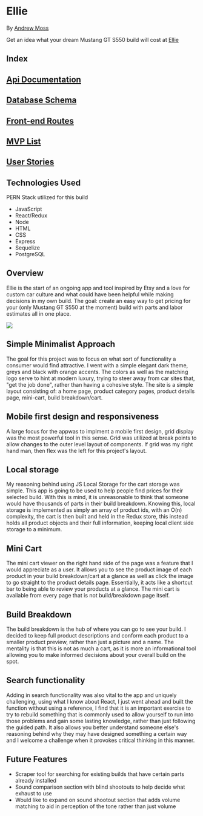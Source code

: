# Ellie

By [Andrew Moss](https://github.com/aMoss5150)

Get an idea what your dream Mustang GT S550 build will cost at [Ellie](https://ellie-deploy.herokuapp.com/)


## Index

##  [Api Documentation](https://github.com/aMoss5150/Ellie-The-Etsy-Clone/wiki/Api-Documentation)
## [Database Schema](https://github.com/aMoss5150/Ellie-The-Etsy-Clone/wiki/Database-Schema)
##  [Front-end Routes](https://github.com/aMoss5150/Ellie-The-Etsy-Clone/wiki/Front-End-Routes)
## [MVP List](https://github.com/aMoss5150/Ellie-The-Etsy-Clone/wiki/MVP-List)
## [User Stories](https://github.com/aMoss5150/Ellie-The-Etsy-Clone/wiki/User-Stories)

## Technologies Used

PERN Stack utilized for this build

- JavaScript
- React/Redux
- Node
- HTML
- CSS
- Express
- Sequelize
- PostgreSQL

## Overview

Ellie is the start of an ongoing app and tool inspired by Etsy and a love for custom car culture and what could have been helpful while making decisions in my own build. The goal: create an easy way to get pricing for your (only Mustang GT S550 at the moment) build with parts and labor estimates all in one place. 

![](assets/sXc1.jpg)

## Simple Minimalist Approach

The goal for this project was to focus on what sort of functionality a consumer would find attractive. I went with a simple elegant dark theme, greys and black with orange accents. The colors as well as the matching logo serve to hint at modern luxury, trying to steer away from car sites that, "get the job done", rather than having a cohesive style. The site is a simple layout consisting of: a home page, product category pages, product details page, mini-cart, build breakdown/cart.

## Mobile first design and responsiveness

A large focus for the appwas to implment a mobile first design, grid display was the most powerful tool in this sense. Grid was utilized at break points to allow changes to the outer level layout of components. If grid was my right hand man, then flex was the left for this project's layout. 
## Local storage

My reasoning behind using JS Local Storage for the cart storage was simple. This app is going to be used to help people find prices for their selected build. With this is mind, it is unreasonable to think that someone would have thousands of parts in their build breakdown. Knowing this, local storage is implemented as simply an array of product ids, with an O(n) complexity, the cart is then built and held in the Redux store, this instead holds all product objects and their full information, keeping local client side storage to a minimum. 

## Mini Cart

The mini cart viewer on the right hand side of the page was a feature that I would appreciate as a user. It allows you to see the product image of each product in your build breakdown/cart at a glance as well as click the image to go straight to the product details page. Essentially, it acts like a shortcut bar to being able to review your products at a glance. The mini cart is available from every page that is not build/breakdown page itself.

## Build Breakdown

The build breakdown is the hub of where you can go to see your build. I decided to keep full product descriptions and conform each product to a smaller product preview, rather than just a picture and a name. The mentality is that this is not as much a cart, as it is more an informational tool allowing you to make informed decisions about your overall build on the spot. 

## Search functionality

Adding in search functionality was also vital to the app and uniquely challenging, using what I know about React, I just went ahead and built the function without using a reference, I find that it is an important exercise to try to rebuild something that is commonly used to allow yourself to run into those problems and gain some lasting knowledge, rather than just following the guided path. It also allows you better understand someone else's reasoning behind why they may have designed something a certain way and I welcome a challenge when it provokes critical thinking in this manner.


## Future Features

- Scraper tool for searching for existing builds that have certain parts already installed
- Sound comparison section with blind shootouts to help decide what exhaust to use
- Would like to expand on sound shootout section that adds volume matching to aid in perception of the tone rather than just volume
